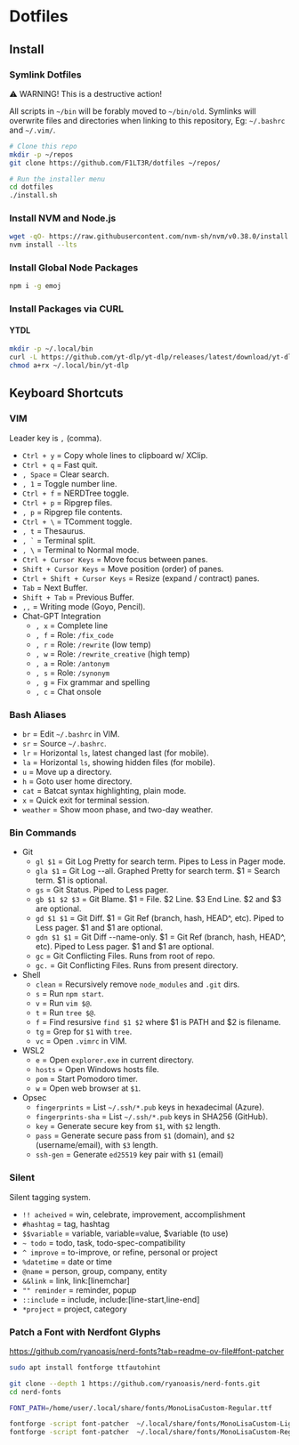 # Dotfiles

## Install

### Symlink Dotfiles

⚠️ WARNING! This is a destructive action!

All scripts in `~/bin` will be forably moved to `~/bin/old`. Symlinks will overwrite files and directories when linking to this repository, Eg: `~/.bashrc` and `~/.vim/`.

```bash
# Clone this repo
mkdir -p ~/repos
git clone https://github.com/F1LT3R/dotfiles ~/repos/
```

```bash
# Run the installer menu
cd dotfiles
./install.sh
```

### Install NVM and Node.js

```bash
wget -qO- https://raw.githubusercontent.com/nvm-sh/nvm/v0.38.0/install.sh | bash
nvm install --lts
```

### Install Global Node Packages

```bash
npm i -g emoj
```

### Install Packages via CURL

#### YTDL

```bash
mkdir -p ~/.local/bin
curl -L https://github.com/yt-dlp/yt-dlp/releases/latest/download/yt-dlp -o ~/.local/bin/yt-dlp
chmod a+rx ~/.local/bin/yt-dlp
```

## Keyboard Shortcuts

### VIM

Leader key is `,` (comma).

- `Ctrl + y` = Copy whole lines to clipboard w/ XClip.
- `Ctrl + q` = Fast quit.
- `, Space` = Clear search.
- `, 1` = Toggle number line.
- `Ctrl + f` = NERDTree toggle.
- `Ctrl + p` = Ripgrep files.
- `, p` = Ripgrep file contents.
- `Ctrl + \` = TComment toggle.
- `, t` = Thesaurus.
- `` , ` `` = Terminal split.
- `, \` = Terminal to Normal mode.
- `Ctrl + Cursor Keys` = Move focus between panes.
- `Shift + Cursor Keys` = Move position (order) of panes.
- `Ctrl + Shift + Cursor Keys` = Resize (expand / contract) panes.
- `Tab` = Next Buffer.
- `Shift + Tab` = Previous Buffer.
- `,,` = Writing mode (Goyo, Pencil).
- Chat-GPT Integration
    + `, x` = Complete line
    + `, f` = Role: `/fix_code`
    + `, r` = Role: `/rewrite` (low temp)
    + `, w` = Role: `/rewrite_creative` (high temp)
    + `, a` = Role: `/antonym`
    + `, s` = Role: `/synonym`
    + `, g` = Fix grammar and spelling
    + `, c` = Chat onsole

### Bash Aliases

- `br` = Edit `~/.bashrc` in VIM.
- `sr` = Source `~/.bashrc`.
- `lr` = Horizontal `ls`, latest changed last (for mobile).
- `la` = Horizontal `ls`, showing hidden files (for mobile).
- `u` = Move up a directory.
- `h` = Goto user home directory.
- `cat` = Batcat syntax highlighting, plain mode.
- `x` = Quick exit for terminal session.
- `weather` = Show moon phase, and two-day weather.

### Bin Commands

- Git
    + `gl $1` = Git Log Pretty for search term. Pipes to Less in Pager mode.
    + `gla $1` = Git Log --all. Graphed Pretty for search term.
        $1 = Search term. $1 is optional.
    + `gs` = Git Status. Piped to Less pager.
    + `gb $1 $2 $3` = Git Blame. $1 = File. $2 Line. $3 End Line. $2 and $3 are optional.
    + `gd $1 $1` = Git Diff. $1 = Git Ref (branch, hash, HEAD^, etc). Piped to Less pager. $1 and $1 are optional.
    + `gdn $1 $1` = Git Diff --name-only. $1 = Git Ref (branch, hash, HEAD^, etc). Piped to Less pager. $1 and $1 are optional.
    + `gc` = Git Conflicting Files. Runs from root of repo.
    + `gc.` = Git Conflicting Files. Runs from present
        directory.
- Shell
    + `clean` = Recursively remove `node_modules` and `.git`
        dirs.
    + `s` = Run `npm start`.
    + `v` = Run `vim $@`.
    + `t` = Run `tree $@`.
    + `f` = Find resursive `find $1 $2` where $1 is PATH and $2 is filename.
    + `tg` = Grep for `$1` with `tree`.
    + `vc` = Open `.vimrc` in VIM.
- WSL2
    + `e` = Open `explorer.exe` in current directory.
    + `hosts` = Open Windows hosts file.
    + `pom` = Start Pomodoro timer.
    + `w` = Open web browser at `$1`.
- Opsec
    + `fingerprints` = List `~/.ssh/*.pub` keys in hexadecimal (Azure).
    + `fingerprints-sha` = List `~/.ssh/*.pub` keys in SHA256 (GitHub).
    + `key` = Generate secure key from `$1`, with `$2` length.
    + `pass` = Generate secure pass from `$1` (domain), and `$2` (username/email), with `$3` length.
    + `ssh-gen` = Generate `ed25519` key pair with `$1` (email)

### Silent

Silent tagging system.

- `!! acheived` = win, celebrate, improvement, accomplishment
- `#hashtag` = tag, hashtag
- `$$variable` = variable, variable=value, $variable (to use)
- `~ todo` = todo, task, todo-spec-compatibility
- `^ improve` = to-improve, or refine, personal or project
- `%datetime` = date or time
- `@name` = person, group, company, entity
- `&&link` = link, link:[linemchar]
- `"" reminder` = reminder, popup
- `::include` = include, include:[line-start,line-end]
- `*project` = project, category

### Patch a Font with Nerdfont Glyphs

https://github.com/ryanoasis/nerd-fonts?tab=readme-ov-file#font-patcher

```bash
sudo apt install fontforge ttfautohint

git clone --depth 1 https://github.com/ryanoasis/nerd-fonts.git
cd nerd-fonts

FONT_PATH=/home/user/.local/share/fonts/MonoLisaCustom-Regular.ttf

fontforge -script font-patcher  ~/.local/share/fonts/MonoLisaCustom-Light.ttf --use-single-width-glyphs --complete -out ~/.local/share/fonts
fontforge -script font-patcher  ~/.local/share/fonts/MonoLisaCustom-Regular.ttf --use-single-width-glyphs --complete -out ~/.local/share/fonts
```
